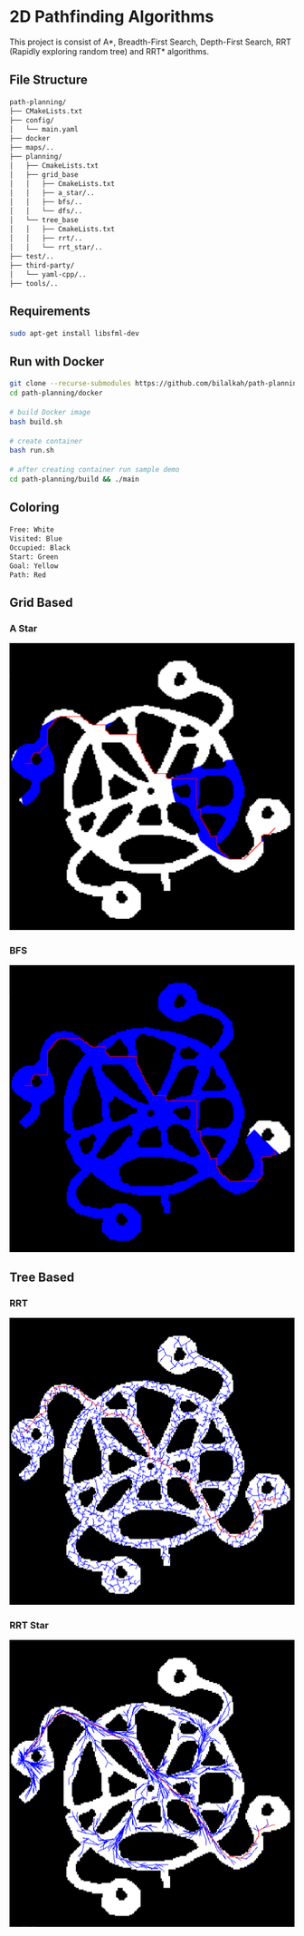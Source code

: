# 2D Pathfinding Algorithms

This project is consist of A*, Breadth-First Search, Depth-First Search, RRT (Rapidly exploring random tree) and RRT* algorithms.

## File Structure

```
path-planning/
├── CMakeLists.txt
├── config/
│   └── main.yaml
├── docker
├── maps/..
├── planning/
│   ├── CmakeLists.txt
│   ├── grid_base
│   │   ├── CmakeLists.txt
│   │   ├── a_star/..
│   │   ├── bfs/..
│   │   └── dfs/..
│   └── tree_base
│   │   ├── CmakeLists.txt
│   │   ├── rrt/..
│   │   └── rrt_star/..
├── test/..
├── third-party/
│   └── yaml-cpp/..
├── tools/..

```

## Requirements
``` bash
sudo apt-get install libsfml-dev
```

## Run with Docker
```bash
git clone --recurse-submodules https://github.com/bilalkah/path-planning.git
cd path-planning/docker

# build Docker image
bash build.sh

# create container
bash run.sh

# after creating container run sample demo
cd path-planning/build && ./main
```

## Coloring

```
Free: White
Visited: Blue
Occupied: Black
Start: Green
Goal: Yellow
Path: Red
```

## Grid Based

### A Star

![](images/astar.png)

### BFS

![](images/bfs.png)

## Tree Based

### RRT

![](images/rrt.png)

### RRT Star

![](images/rrt_star.png)
